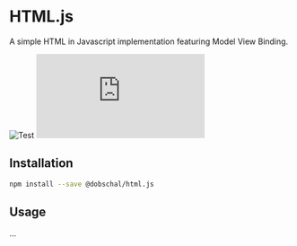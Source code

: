 # HTML.js

A simple HTML in Javascript implementation featuring Model View Binding.

![Test](https://github.com/dobschal/HTML/actions/workflows/test.yml/badge.svg)
[![NPM](https://img.shields.io/npm/v/@dobschal/html.js)](https://www.npmjs.com/package/@dobschal/html.js)

## Installation

```bash
npm install --save @dobschal/html.js
```

## Usage

...
